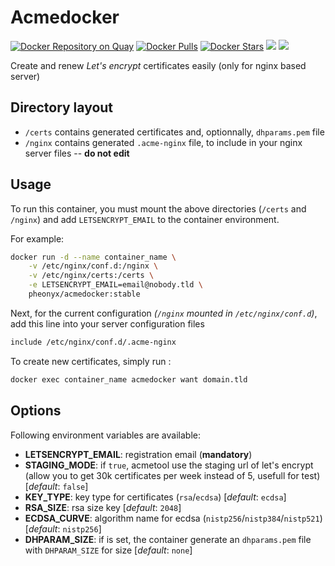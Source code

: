 # Acmedocker

[![Docker Repository on Quay](https://quay.io/repository/pheonyx/acmedocker/status "Docker Repository on Quay")](https://quay.io/repository/pheonyx/acmedocker)
[![Docker Pulls](https://img.shields.io/docker/pulls/pheonyx/acmedocker.svg)](https://hub.docker.com/r/pheonyx/acmedocker/)
[![Docker Stars](https://img.shields.io/docker/stars/pheonyx/acmedocker.svg)](https://hub.docker.com/r/pheonyx/acmedocker/)
[![](https://images.microbadger.com/badges/image/pheonyx/acmedocker.svg)](https://microbadger.com/images/pheonyx/acmedocker "Get your own image badge on microbadger.com")
[![](https://images.microbadger.com/badges/version/pheonyx/acmedocker.svg)](https://microbadger.com/images/pheonyx/acmedocker "Get your own version badge on microbadger.com")

Create and renew _Let's encrypt_ certificates easily (only for nginx based server)

## Directory layout
* `/certs` contains generated certificates and, optionnally, `dhparams.pem` file
* `/nginx` contains generated `.acme-nginx` file, to include in your nginx server files -- **do not edit**


## Usage
To run this container, you must mount the above directories (`/certs` and `/nginx`) and add `LETSENCRYPT_EMAIL` to the container environment.

For example: 

```sh
docker run -d --name container_name \
    -v /etc/nginx/conf.d:/nginx \
    -v /etc/nginx/certs:/certs \
    -e LETSENCRYPT_EMAIL=email@nobody.tld \
    pheonyx/acmedocker:stable
```

Next, for the current configuration _(`/nginx` mounted in `/etc/nginx/conf.d`)_, add this line into your server configuration files

```sh
include /etc/nginx/conf.d/.acme-nginx
```

To create new certificates, simply run :

```sh
docker exec container_name acmedocker want domain.tld
```


## Options
Following environment variables are available:
* **LETSENCRYPT_EMAIL**: registration email (**mandatory**)
* **STAGING_MODE**: if `true`, acmetool use the staging url of let's encrypt (allow you to get 30k certificates per week instead of 5, usefull for test) [_default_: `false`]
* **KEY_TYPE**: key type for certificates (`rsa`/`ecdsa`) [_default_: `ecdsa`]
* **RSA_SIZE**: rsa size key [_default_: `2048`]
* **ECDSA_CURVE**: algorithm name for ecdsa (`nistp256`/`nistp384`/`nistp521`) [_default_: `nistp256`]
* **DHPARAM_SIZE**: if is set, the container generate an `dhparams.pem` file with `DHPARAM_SIZE` for size [_default_: `none`]